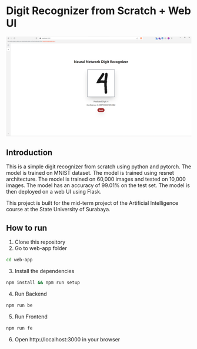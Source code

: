 # Digit Recognizer from Scratch + Web UI

<img src="docs/preview.png" alt="preview"/>

## Introduction

This is a simple digit recognizer from scratch using python and pytorch. The model is trained on MNIST dataset. The model is trained using resnet architecture. The model is trained on 60,000 images and tested on 10,000 images. The model has an accuracy of 99.01% on the test set. The model is then deployed on a web UI using Flask.

This project is built for the mid-term project of the Artificial Intelligence course at the State University of Surabaya.

## How to run

1. Clone this repository
2. Go to web-app folder

```bash
cd web-app
```

3. Install the dependencies

```bash
npm install && npm run setup
```

4. Run Backend

```bash
npm run be
```

5. Run Frontend

```bash
npm run fe
```

6. Open http://localhost:3000 in your browser
